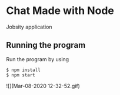 # Chat Made with Node

Jobsity application
## Running the program

Run the program by using

```shell
$ npm install
$ npm start
```

![](Mar-08-2020 12-32-52.gif)
